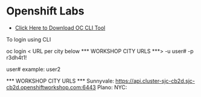 # Openshift Labs

- [Click Here to Download OC CLI Tool](https://mirror.openshift.com/pub/openshift-v4/clients/ocp/4.1.4)

To login using CLI

oc login < URL per city below *** WORKSHOP CITY URLS ***> -u user# -p r3dh4t1!

user# example: user2

*** WORKSHOP CITY URLS ***
Sunnyvale: https://api.cluster-sjc-cb2d.sjc-cb2d.openshiftworkshop.com:6443
Plano:
NYC: 
 

